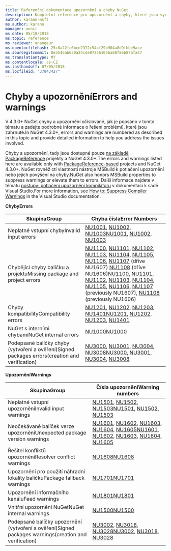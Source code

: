 ```yaml
---
title: Referenční dokumentace upozornění a chyby NuGet
description: Kompletní reference pro upozornění a chyby, které jsou vydávány NuGet během různých operací NuGet.
author: karann-msft
ms.author: karann
manager: unnir
ms.date: 05/18/2018
ms.topic: reference
ms.reviewer: anangaur
ms.openlocfilehash: 25c8a22fc0bce2372c54cf29b904a8d9fbbe9ace
ms.sourcegitcommit: 8e3546ab630a24cde8725610b6a68f8eb87afa47
ms.translationtype: MT
ms.contentlocale: cs-CZ
ms.lasthandoff: 07/05/2018
ms.locfileid: "37843427"
---
```

# <a name="errors-and-warnings"></a><span data-ttu-id="818b9-103">Chyby a upozornění</span><span class="sxs-lookup"><span data-stu-id="818b9-103">Errors and warnings</span></span>

<span data-ttu-id="818b9-104">V 4.3.0+ NuGet chyby a upozornění očíslované, jak je popsáno v tomto tématu a zadejte podrobné informace o řešení problémů, které jsou zahrnuté.</span><span class="sxs-lookup"><span data-stu-id="818b9-104">In NuGet 4.3.0+, errors and warnings are numbered as described in this topic and provide detailed information to help you address the issues involved.</span></span>

<span data-ttu-id="818b9-105">Chyby a upozornění, tady jsou dostupné pouze [na základě PackageReference](../consume-packages/package-references-in-project-files.md) projekty a NuGet 4.3.0+.</span><span class="sxs-lookup"><span data-stu-id="818b9-105">The errors and warnings listed here are available only with [PackageReference-based](../consume-packages/package-references-in-project-files.md) projects and NuGet 4.3.0+.</span></span> <span data-ttu-id="818b9-106">NuGet rovněž ctí vlastnosti nástroje MSBuild k potlačení upozornění nebo jejich povýšení na chyby.</span><span class="sxs-lookup"><span data-stu-id="818b9-106">NuGet also honors MSBuild properties to suppress warnings or elevate them to errors.</span></span> <span data-ttu-id="818b9-107">Další informace najdete v tématu [postupy: potlačení upozornění kompilátoru](/visualstudio/ide/how-to-suppress-compiler-warnings) v dokumentaci k sadě Visual Studio.</span><span class="sxs-lookup"><span data-stu-id="818b9-107">For more information, see [How to: Suppress Compiler Warnings](/visualstudio/ide/how-to-suppress-compiler-warnings) in the Visual Studio documentation.</span></span>

<span data-ttu-id="818b9-108">**Chyby**</span><span class="sxs-lookup"><span data-stu-id="818b9-108">**Errors**</span></span>

| <span data-ttu-id="818b9-109">Skupina</span><span class="sxs-lookup"><span data-stu-id="818b9-109">Group</span></span> | <span data-ttu-id="818b9-110">Chyba čísla</span><span class="sxs-lookup"><span data-stu-id="818b9-110">Error Numbers</span></span> |
| --- | --- |
| <span data-ttu-id="818b9-111">Neplatné vstupní chyby</span><span class="sxs-lookup"><span data-stu-id="818b9-111">Invalid input errors</span></span> | <span data-ttu-id="818b9-112">[NU1001](./errors-and-warnings/NU1001.md), [NU1002](./errors-and-warnings/NU1002.md), [NU1003](./errors-and-warnings/NU1003.md)</span><span class="sxs-lookup"><span data-stu-id="818b9-112">[NU1001](./errors-and-warnings/NU1001.md), [NU1002](./errors-and-warnings/NU1002.md), [NU1003](./errors-and-warnings/NU1003.md)</span></span> |
| <span data-ttu-id="818b9-113">Chybějící chyby balíčku a projektu</span><span class="sxs-lookup"><span data-stu-id="818b9-113">Missing package and project errors</span></span> | <span data-ttu-id="818b9-114">[NU1100](./errors-and-warnings/NU1100.md), [NU1101](./errors-and-warnings/NU1101.md), [NU1102](./errors-and-warnings/NU1102.md), [NU1103](./errors-and-warnings/NU1103.md), [NU1104](./errors-and-warnings/NU1104.md), [NU1105](./errors-and-warnings/NU1105.md), [NU1106](./errors-and-warnings/NU1106.md), [NU1107](./errors-and-warnings/NU1107.md) (dříve NU1607) [NU1108](./errors-and-warnings/NU1108.md) (dříve NU1606)</span><span class="sxs-lookup"><span data-stu-id="818b9-114">[NU1100](./errors-and-warnings/NU1100.md), [NU1101](./errors-and-warnings/NU1101.md), [NU1102](./errors-and-warnings/NU1102.md), [NU1103](./errors-and-warnings/NU1103.md), [NU1104](./errors-and-warnings/NU1104.md), [NU1105](./errors-and-warnings/NU1105.md), [NU1106](./errors-and-warnings/NU1106.md), [NU1107](./errors-and-warnings/NU1107.md) (previously NU1607), [NU1108](./errors-and-warnings/NU1108.md) (previously NU1606)</span></span> |
| <span data-ttu-id="818b9-115">Chyby kompatibility</span><span class="sxs-lookup"><span data-stu-id="818b9-115">Compatibility errors</span></span> | <span data-ttu-id="818b9-116">[NU1201](./errors-and-warnings/NU1201.md), [NU1202](./errors-and-warnings/NU1202.md), [NU1203](./errors-and-warnings/NU1203.md), [NU1401](./errors-and-warnings/NU1401.md)</span><span class="sxs-lookup"><span data-stu-id="818b9-116">[NU1201](./errors-and-warnings/NU1201.md), [NU1202](./errors-and-warnings/NU1202.md), [NU1203](./errors-and-warnings/NU1203.md), [NU1401](./errors-and-warnings/NU1401.md)</span></span> |
| <span data-ttu-id="818b9-117">NuGet s interními chybami</span><span class="sxs-lookup"><span data-stu-id="818b9-117">NuGet internal errors</span></span> | [<span data-ttu-id="818b9-118">NU1000</span><span class="sxs-lookup"><span data-stu-id="818b9-118">NU1000</span></span>](./errors-and-warnings/NU1000.md) |
| <span data-ttu-id="818b9-119">Podepsané balíčky chyby (vytvoření a ověření)</span><span class="sxs-lookup"><span data-stu-id="818b9-119">Signed packages errors(creation and verification)</span></span> | <span data-ttu-id="818b9-120">[NU3000](./errors-and-warnings/NU3000.md), [NU3001](./errors-and-warnings/NU3001.md), [NU3004](./errors-and-warnings/NU3004.md), [NU3008](./errors-and-warnings/NU3008.md)</span><span class="sxs-lookup"><span data-stu-id="818b9-120">[NU3000](./errors-and-warnings/NU3000.md), [NU3001](./errors-and-warnings/NU3001.md), [NU3004](./errors-and-warnings/NU3004.md), [NU3008](./errors-and-warnings/NU3008.md)</span></span> |

<span data-ttu-id="818b9-121">**Upozornění**</span><span class="sxs-lookup"><span data-stu-id="818b9-121">**Warnings**</span></span>

| <span data-ttu-id="818b9-122">Skupina</span><span class="sxs-lookup"><span data-stu-id="818b9-122">Group</span></span> | <span data-ttu-id="818b9-123">Čísla upozornění</span><span class="sxs-lookup"><span data-stu-id="818b9-123">Warning numbers</span></span> |
| --- | --- |
| <span data-ttu-id="818b9-124">Neplatné vstupní upozornění</span><span class="sxs-lookup"><span data-stu-id="818b9-124">Invalid input warnings</span></span> | <span data-ttu-id="818b9-125">[NU1501](./errors-and-warnings/NU1501.md), [NU1502](./errors-and-warnings/NU1502.md), [NU1503](./errors-and-warnings/NU1503.md)</span><span class="sxs-lookup"><span data-stu-id="818b9-125">[NU1501](./errors-and-warnings/NU1501.md), [NU1502](./errors-and-warnings/NU1502.md), [NU1503](./errors-and-warnings/NU1503.md)</span></span> |
| <span data-ttu-id="818b9-126">Neočekávané balíček verze upozornění</span><span class="sxs-lookup"><span data-stu-id="818b9-126">Unexpected package version warnings</span></span> | <span data-ttu-id="818b9-127">[NU1601](./errors-and-warnings/NU1601.md), [NU1602](./errors-and-warnings/NU1602.md), [NU1603](./errors-and-warnings/NU1603.md), [NU1604](./errors-and-warnings/NU1604.md), [NU1605](./errors-and-warnings/NU1605.md)</span><span class="sxs-lookup"><span data-stu-id="818b9-127">[NU1601](./errors-and-warnings/NU1601.md), [NU1602](./errors-and-warnings/NU1602.md), [NU1603](./errors-and-warnings/NU1603.md), [NU1604](./errors-and-warnings/NU1604.md), [NU1605](./errors-and-warnings/NU1605.md)</span></span> |
| <span data-ttu-id="818b9-128">Řešitel konfliktů upozornění</span><span class="sxs-lookup"><span data-stu-id="818b9-128">Resolver conflict warnings</span></span> | [<span data-ttu-id="818b9-129">NU1608</span><span class="sxs-lookup"><span data-stu-id="818b9-129">NU1608</span></span>](./errors-and-warnings/NU1608.md) |
| <span data-ttu-id="818b9-130">Upozornění pro použití náhradní lokality balíčku</span><span class="sxs-lookup"><span data-stu-id="818b9-130">Package fallback warnings</span></span> | [<span data-ttu-id="818b9-131">NU1701</span><span class="sxs-lookup"><span data-stu-id="818b9-131">NU1701</span></span>](./errors-and-warnings/NU1701.md) |
| <span data-ttu-id="818b9-132">Upozornění informačního kanálu</span><span class="sxs-lookup"><span data-stu-id="818b9-132">Feed warnings</span></span> | [<span data-ttu-id="818b9-133">NU1801</span><span class="sxs-lookup"><span data-stu-id="818b9-133">NU1801</span></span>](./errors-and-warnings/NU1801.md) |
| <span data-ttu-id="818b9-134">Vnitřní upozornění NuGet</span><span class="sxs-lookup"><span data-stu-id="818b9-134">NuGet internal warnings</span></span> | [<span data-ttu-id="818b9-135">NU1500</span><span class="sxs-lookup"><span data-stu-id="818b9-135">NU1500</span></span>](./errors-and-warnings/NU1500.md) |
| <span data-ttu-id="818b9-136">Podepsané balíčky upozornění (vytvoření a ověření)</span><span class="sxs-lookup"><span data-stu-id="818b9-136">Signed packages warnings(creation and verification)</span></span> | <span data-ttu-id="818b9-137">[NU3002](./errors-and-warnings/NU3002.md), [NU3018](./errors-and-warnings/NU3018.md), [NU3028](./errors-and-warnings/NU3028.md)</span><span class="sxs-lookup"><span data-stu-id="818b9-137">[NU3002](./errors-and-warnings/NU3002.md), [NU3018](./errors-and-warnings/NU3018.md), [NU3028](./errors-and-warnings/NU3028.md)</span></span> |
